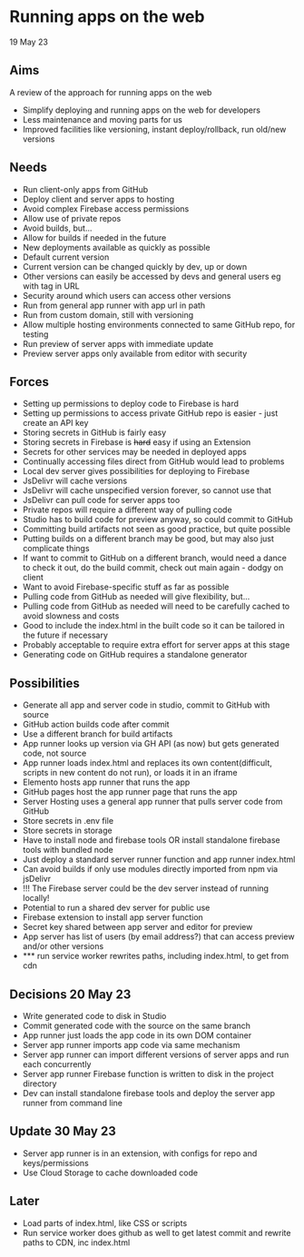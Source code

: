 Running apps on the web
=======================

19 May 23

Aims
----

A review of the approach for running apps on the web
- Simplify deploying and running apps on the web for developers
- Less maintenance and moving parts for us
- Improved facilities like versioning, instant deploy/rollback, run old/new versions

Needs
-----

- Run client-only apps from GitHub
- Deploy client and server apps to hosting
- Avoid complex Firebase access permissions
- Allow use of private repos
- Avoid builds, but...
- Allow for builds if needed in the future
- New deployments available as quickly as possible
- Default current version
- Current version can be changed quickly by dev, up or down
- Other versions can easily be accessed by devs and general users eg with tag in URL
- Security around which users can access other versions
- Run from general app runner with app url in path
- Run from custom domain, still with versioning
- Allow multiple hosting environments connected to same GitHub repo, for testing
- Run preview of server apps with immediate update
- Preview server apps only available from editor with security

Forces
------

- Setting up permissions to deploy code to Firebase is hard
- Setting up permissions to access private GitHub repo is easier - just create an API key
- Storing secrets in GitHub is fairly easy
- Storing secrets in Firebase is ~~hard~~ easy if using an Extension
- Secrets for other services may be needed in deployed apps
- Continually accessing files direct from GitHub would lead to problems
- Local dev server gives possibilities for deploying to Firebase
- JsDelivr will cache versions
- JsDelivr will cache unspecified version forever, so cannot use that
- JsDelivr can pull code for server apps too
- Private repos will require a different way of pulling code
- Studio has to build code for preview anyway, so could commit to GitHub
- Committing build artifacts not seen as good practice, but quite possible
- Putting builds on a different branch may be good, but may also just complicate things
- If want to commit to GitHub on a different branch, would need a dance to check it out, do the build commit, check out main again - dodgy on client
- Want to avoid Firebase-specific stuff as far as possible
- Pulling code from GitHub as needed will give flexibility, but...
- Pulling code from GitHub as needed will need to be carefully cached to avoid slowness and costs
- Good to include the index.html in the built code so it can be tailored in the future if necessary
- Probably acceptable to require extra effort for server apps at this stage
- Generating code on GitHub requires a standalone generator


Possibilities
-------------

- Generate all app and server code in studio, commit to GitHub with source
- GitHub action builds code after commit
- Use a different branch for build artifacts
- App runner looks up version via GH API (as now) but gets generated code, not source
- App runner loads index.html and replaces its own content(difficult, scripts in new content do not run), or loads it in an iframe 
- Elemento hosts app runner that runs the app
- GitHub pages host the app runner page that runs the app
- Server Hosting uses a general app runner that pulls server code from GitHub
- Store secrets in .env file
- Store secrets in storage
- Have to install node and firebase tools OR install standalone firebase tools with bundled node
- Just deploy a standard server runner function and app runner index.html
- Can avoid builds if only use modules directly imported from npm via jsDelivr
- !!! The Firebase server could be the dev server instead of running locally!
- Potential to run a shared dev server for public use
- Firebase extension to install app server function
- Secret key shared between app server and editor for preview
- App server has list of users (by email address?) that can access preview and/or other versions
- *** run service worker rewrites paths, including index.html, to get from cdn

Decisions 20 May 23
-------------------

- Write generated code to disk in Studio
- Commit generated code with the source on the same branch
- App runner just loads the app code in its own DOM container
- Server app runner imports app code via same mechanism
- Server app runner can import different versions of server apps and run each concurrently
- Server app runner Firebase function is written to disk in the project directory
- Dev can install standalone firebase tools and deploy the server app runner from command line

Update 30 May 23
----------------

- Server app runner is in an extension, with configs for repo and keys/permissions
- Use Cloud Storage to cache downloaded code

Later
-----

- Load parts of index.html, like CSS or scripts
- Run service worker does github as well to get latest commit and rewrite paths to CDN, inc index.html
